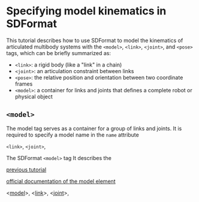 # Specifying model kinematics in SDFormat

This tutorial describes how to use SDFormat to model the kinematics of
articulated multibody systems with the `<model>`, `<link>`, `<joint>`,
and `<pose>` tags, which can be briefly summarized as:

* `<link>`: a rigid body (like a "link" in a chain)
* `<joint>`: an articulation constraint between links
* `<pose>`: the relative position and orientation between two coordinate frames
* `<model>`: a container for links and joints that defines a complete robot or physical object

## `<model>`

The model tag serves as a container for a group of links and joints.
It is required to specify a model name in the `name` attribute
    <model name="empty" />


`<link>`, `<joint>`,


The SDFormat `<model>` tag
It describes the

[previous tutorial](http://sdformat.org/tutorials?tut=specify_pose&cat=specification)

[official documentation of the model element](http://sdformat.org/spec?ver=1.6&elem=model)

<[model](http://sdformat.org/spec?ver=1.6&elem=model)>,
<[link](http://sdformat.org/spec?ver=1.6&elem=link)>,
<[joint](http://sdformat.org/spec?ver=1.6&elem=joint)>,
